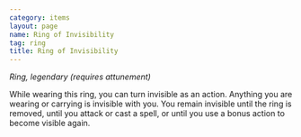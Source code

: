 ```yaml
---
category: items
layout: page
name: Ring of Invisibility 
tag: ring
title: Ring of Invisibility 
---
```


_Ring, legendary (requires attunement)_ 

While wearing this ring, you can turn invisible as an action. Anything you are wearing or carrying is invisible with you. You remain invisible until the ring is removed, until you attack or cast a spell, or until you use a bonus action to become visible again. 
